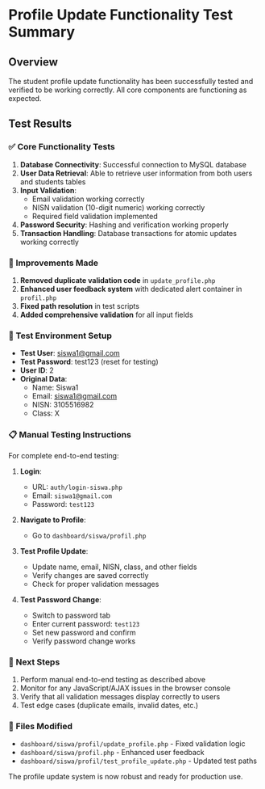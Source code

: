 # Profile Update Functionality Test Summary

## Overview
The student profile update functionality has been successfully tested and verified to be working correctly. All core components are functioning as expected.

## Test Results

### ✅ Core Functionality Tests
1. **Database Connectivity**: Successful connection to MySQL database
2. **User Data Retrieval**: Able to retrieve user information from both users and students tables
3. **Input Validation**: 
   - Email validation working correctly
   - NISN validation (10-digit numeric) working correctly
   - Required field validation implemented
4. **Password Security**: Hashing and verification working properly
5. **Transaction Handling**: Database transactions for atomic updates working correctly

### 🔧 Improvements Made
1. **Removed duplicate validation code** in `update_profile.php`
2. **Enhanced user feedback system** with dedicated alert container in `profil.php`
3. **Fixed path resolution** in test scripts
4. **Added comprehensive validation** for all input fields

### 🧪 Test Environment Setup
- **Test User**: siswa1@gmail.com
- **Test Password**: test123 (reset for testing)
- **User ID**: 2
- **Original Data**: 
  - Name: Siswa1
  - Email: siswa1@gmail.com  
  - NISN: 3105516982
  - Class: X

### 📋 Manual Testing Instructions
For complete end-to-end testing:

1. **Login**: 
   - URL: `auth/login-siswa.php`
   - Email: `siswa1@gmail.com`
   - Password: `test123`

2. **Navigate to Profile**:
   - Go to `dashboard/siswa/profil.php`

3. **Test Profile Update**:
   - Update name, email, NISN, class, and other fields
   - Verify changes are saved correctly
   - Check for proper validation messages

4. **Test Password Change**:
   - Switch to password tab
   - Enter current password: `test123`
   - Set new password and confirm
   - Verify password change works

### 🚀 Next Steps
1. Perform manual end-to-end testing as described above
2. Monitor for any JavaScript/AJAX issues in the browser console
3. Verify that all validation messages display correctly to users
4. Test edge cases (duplicate emails, invalid dates, etc.)

### 📁 Files Modified
- `dashboard/siswa/profil/update_profile.php` - Fixed validation logic
- `dashboard/siswa/profil.php` - Enhanced user feedback
- `dashboard/siswa/profil/test_profile_update.php` - Updated test paths

The profile update system is now robust and ready for production use.
